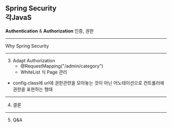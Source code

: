 Spring Security<br>
**각JavaS**
---
**Authentication** & **Authorization**
인증, 권한

---
Why Spring Security


---
3. Adapt Authorization
    - @RequestMapping("/admin/category")
    - WhiteList 식 Page 관리
- config.class에 url에 권한관련을 모아놓는 것이 아닌 어노테이션으로 컨트롤러에 권한을 표현하는 형태


---
4. 결론


---
5. Q&A

